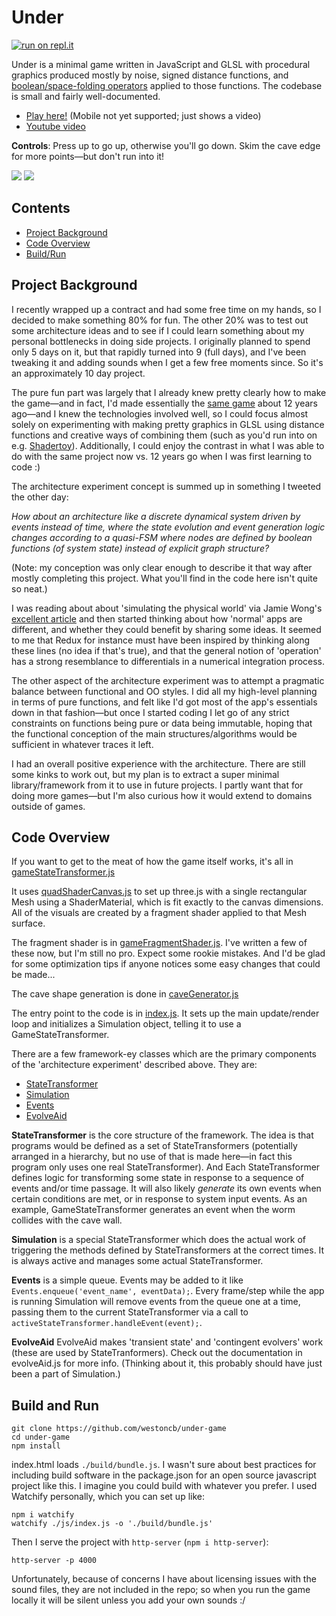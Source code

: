 # Under

[![run on repl.it](http://repl.it/badge/github/westoncb/under-game)](https://repl.it/github/westoncb/under-game)

Under is a minimal game written in JavaScript and GLSL with procedural graphics produced mostly by noise, signed distance functions, and [boolean/space-folding operators](http://mercury.sexy/hg_sdf/) applied to those functions. The codebase is small and fairly well-documented.

- [Play here!](http://symbolflux.com/under) (Mobile not yet supported; just shows a video)
- [Youtube video](https://youtu.be/Q010AFPItqY)

**Controls**: Press up to go up, otherwise you'll go down. Skim the cave edge for more points—but don't run into it!

![](readme-media/screen.png)
![](readme-media/anim.gif)

## Contents
- [Project Background](#project-background)
- [Code Overview](#code-overview)
- [Build/Run](#build-and-run)

## Project Background
I recently wrapped up a contract and had some free time on my hands, so I decided to make something 80% for fun. The other 20% was to test out some architecture ideas and to see if I could learn something about my personal bottlenecks in doing side projects. I originally planned to spend only 5 days on it, but that rapidly turned into 9 (full days), and I've been tweaking it and adding sounds when I get a few free moments since. So it's an approximately 10 day project.

The pure fun part was largely that I already knew pretty clearly how to make the game—and in fact, I'd made essentially the [same game](http://symbolflux.com/statichtml/oldprojects/wormgame.html) about 12 years ago—and I knew the technologies involved well, so I could focus almost solely on experimenting with making pretty graphics in GLSL using distance functions and creative ways of combining them (such as you'd run into on e.g. [Shadertoy](https://www.shadertoy.com/)). Additionally, I could enjoy the contrast in what I was able to do with the same project now vs. 12 years go when I was first learning to code :)

The architecture experiment concept is summed up in something I tweeted the other day:

*How about an architecture like a discrete dynamical system driven by events instead of time, where the state evolution and event generation logic changes according to a quasi-FSM where nodes are defined by boolean functions (of system state) instead of explicit graph structure?*

(Note: my conception was only clear enough to describe it that way after mostly completing this project. What you'll find in the code here isn't quite so neat.)

I was reading about about 'simulating the physical world' via Jamie Wong's [excellent article](http://jamie-wong.com/post/simulating-the-physical-world/) and then started thinking about how 'normal' apps are different, and whether they could benefit by sharing some ideas. It seemed to me that Redux for instance must have been inspired by thinking along these lines (no idea if that's true), and that the general notion of 'operation' has a strong resemblance to differentials in a numerical integration process.

The other aspect of the architecture experiment was to attempt a pragmatic balance between functional and OO styles. I did all my high-level planning in terms of pure functions, and felt like I'd got most of the app's essentials down in that fashion—but once I started coding I let go of any strict constraints on functions being pure or data being immutable, hoping that the functional conception of the main structures/algorithms would be sufficient in whatever traces it left.

I had an overall positive experience with the architecture. There are still some kinks to work out, but my plan is to extract a super minimal library/framework from it to use in future projects. I partly want that for doing more games—but I'm also curious how it would extend to domains outside of games.

## Code Overview
If you want to get to the meat of how the game itself works, it's all in [gameStateTransformer.js](https://github.com/westoncb/under-game/blob/master/js/gameStateTransformer.js)

It uses [quadShaderCanvas.js](https://github.com/westoncb/under-game/blob/master/js/quadShaderCanvas.js) to set up three.js with a single rectangular Mesh using a ShaderMaterial, which is fit exactly to the canvas dimensions. All of the visuals are created by a fragment shader applied to that Mesh surface.

The fragment shader is in [gameFragmentShader.js](https://github.com/westoncb/under-game/blob/master/js/gameFragmentShader.js). I've written a few of these now, but I'm still no pro. Expect some rookie mistakes. And I'd be glad for some optimization tips if anyone notices some easy changes that could be made...

The cave shape generation is done in [caveGenerator.js](https://github.com/westoncb/under-game/blob/master/js/caveGenerator.js)

The entry point to the code is in [index.js](https://github.com/westoncb/under-game/blob/master/js/index.js). It sets up the main update/render loop and initializes a Simulation object, telling it to use a GameStateTransformer.

There are a few framework-ey classes which are the primary components of the 'architecture experiment' described above. They are:

- [StateTransformer](https://github.com/westoncb/under-game/blob/master/js/stateTransformer.js)
- [Simulation](https://github.com/westoncb/under-game/blob/master/js/simulation.js)
- [Events](https://github.com/westoncb/under-game/blob/master/js/events.js)
- [EvolveAid](https://github.com/westoncb/under-game/blob/master/js/evolveAid.js)

**StateTransformer** is the core structure of the framework. The idea is that programs would be defined as a set of StateTransformers (potentially arranged in a hierarchy, but no use of that is made here—in fact this program only uses one real StateTransformer). And Each StateTransformer defines logic for transforming some state in response to a sequence of events and/or time passage. It will also likely _generate_ its own events when certain conditions are met, or in response to system input events. As an example, GameStateTransformer generates an event when the worm collides with the cave wall.

**Simulation** is a special StateTransformer which does the actual work of triggering the methods defined by StateTransformers at the correct times. It is always active and manages some actual StateTransformer.

**Events** is a simple queue. Events may be added to it like `Events.enqueue('event_name', eventData);`. Every frame/step while the app is running Simulation will remove events from the queue one at a time, passing them to the current StateTransformer via a call to `activeStateTransformer.handleEvent(event);`.

**EvolveAid** EvolveAid makes 'transient state' and 'contingent evolvers' work (these are used by StateTranformers). Check out the documentation in evolveAid.js for more info. (Thinking about it, this probably should have just been a part of Simulation.)


## Build and Run
```
git clone https://github.com/westoncb/under-game
cd under-game
npm install
```


index.html loads `./build/bundle.js`. I wasn't sure about best practices for including build software in the package.json for an open source javascript project like this. I imagine you could build with whatever you prefer. I used Watchify personally, which you can set up like:

```
npm i watchify
watchify ./js/index.js -o './build/bundle.js'
```

Then I serve the project with `http-server` (`npm i http-server`):
```
http-server -p 4000
```

Unfortunately, because of concerns I have about licensing issues with the sound files, they are not included in the repo; so when you run the game locally it will be silent unless you add your own sounds :/
